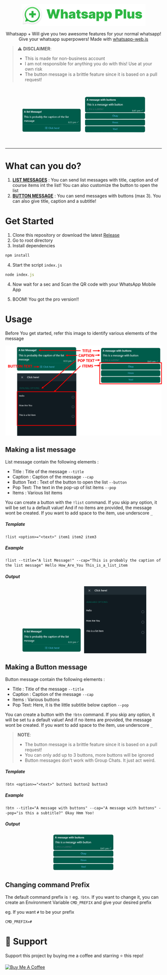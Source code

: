 <p align="center">
<img src="./images/logo.svg" width="400">

</p>
<p align="center">Whatsapp + Will give you two awesome features for your normal whatsapp! Give your whatsapp superpowers! Made with <a href="https://github.com/pedroslopez/whatsapp-web.js/">whatsapp-web.js</a></p>

> ⚠️ **DISCLAIMER**:
>
> -   This is made for non-business account
> -   I am not responsible for anything you do with this! Use at your own risk
> -   The button message is a brittle feature since it is based on a pull request!

<br>
<p align="center"><img src="images\list_msg_preview.png" width="200"> 
<img width="200"src="images\btn_msg_preview.png"></p>
<br>
<hr>

# What can you do?

1. [**LIST MESSAGES**](#making-a-list-message) : You can send list messages with title, caption and of course items int the list! You can also customize the button to open the list
2. [**BUTTON MESSAGE**](#making-a-button-message) : You can send messages with buttons (max 3). You can also give title, caption and a subtitle!
   <br>

# Get Started

1. Clone this repository or download the latest [Release](https://github.com/Harry260/WhatsApp-Plus/releases/tag/v1)
2. Go to root directory
3. Install dependencies

```js
npm install
```

4. Start the script `index.js`

```js
node index.js
```

4. Now wait for a sec and Scan the QR code with your WhatsApp Mobile App

5. BOOM! You got the pro version!!

# Usage

Before You get started, refer this image to identify various elements of the message

![DIAGRAM](./images/info.png)

## Making a list message

List message contain the following elements :

-   Title : Title of the message `--title`
-   Caption : Caption of the message `--cap`
-   Button Text : Text of the button to open the list `--button`
-   Pop Text: The text in the pop-up of list items `--pop`
-   Items : Various list items

You can create a button with the `!list` command. If you skip any option, it will be set tu a default value! And if no items are provided, the message wont be created. If you want to add space to the item, use underscore `_`

##### Template

```
!list <option>="<text>" item1 item2 item3
```

##### Example

```
!list --title="A list Message!" --cap="This is probably the caption of the list message" Hello How_Are_You This_is_a_list_item
```

##### Output

<p align="center"><img src="images\list_msg_preview.png" width="200"> 
<img width="200"src="images\list_open_preview.png"></p>

## Making a Button message

Button message contain the following elements :

-   Title : Title of the message `--title`
-   Caption : Caption of the message `--cap`
-   Items : Various buttons
-   Pop Text: Here, it is the little subtitle below caption `--pop`

You can create a button with the `!btn` command. If you skip any option, it will be set tu a default value! And if no items are provided, the message wont be created. If you want to add space to the item, use underscore `_`

> **NOTE**:
>
> -   The button message is a brittle feature since it is based on a pull request!
> -   You can only add up to 3 buttons, more buttons will be ignored
> -   Button messages don't work with Group Chats. It just act weird.

##### Template

```
!btn <option>="<text>" button1 button2 button3
```

##### Example

```
!btn --title="A message with buttons" --cap="A message with buttons" --pop="is this a subtitle?" Okay Hmm Yoo!
```

##### Output

<p align="center"><img src="images\btn_msg_preview.png" width="200"> </p>

## Changing command Prefix

The default command prefix is `!` eg. `!btn`. If you want to change it, you can create an Environment Variable `CMD_PREFIX` and give your desired prefix

eg. If you want `#` to be your prefix

```.env
CMD_PREFIX=#
```

# 💪 Support

Support this project by buying me a coffee and starring ⭐ this repo!

<a href="https://www.buymeacoffee.com/harrytom" target="_blank"><img src="https://cdn.buymeacoffee.com/buttons/v2/default-yellow.png" alt="Buy Me A Coffee" style="height: 60px !important;width: 217px !important;" ></a><br>
